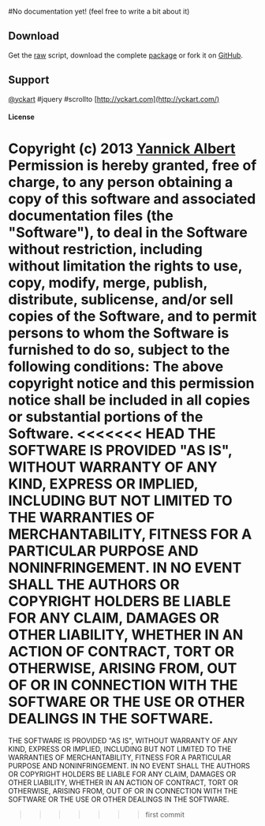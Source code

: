 #No documentation yet!
(feel free to write a bit about it)

## Download
 Get the [raw](https://raw.github.com/yckart/jquery.scrollto.js/master/jquery.scrollto.js) script, download the complete [package](https://github.com/yckart/jquery.scrollto.js/zipball/master) or fork it on [GitHub](https://github.com/yckart/jquery.scrollto.js/).

## Support

 [@yckart](http://twitter.com/yckart) #jquery #scrollto
 [http://yckart.com](http://yckart.com/)


#### License
 Copyright (c) 2013 [Yannick Albert](http://yckart.com)
 Permission is hereby granted, free of charge, to any person obtaining a copy of this software and associated documentation files (the "Software"), to deal in the Software without restriction, including without limitation the rights to use, copy, modify, merge, publish, distribute, sublicense, and/or sell copies of the Software, and to permit persons to whom the Software is furnished to do so, subject to the following conditions:
 The above copyright notice and this permission notice shall be included in all copies or substantial portions of the Software.
<<<<<<< HEAD
 THE SOFTWARE IS PROVIDED "AS IS", WITHOUT WARRANTY OF ANY KIND, EXPRESS OR IMPLIED, INCLUDING BUT NOT LIMITED TO THE WARRANTIES OF MERCHANTABILITY, FITNESS FOR A PARTICULAR PURPOSE AND NONINFRINGEMENT. IN NO EVENT SHALL THE AUTHORS OR COPYRIGHT HOLDERS BE LIABLE FOR ANY CLAIM, DAMAGES OR OTHER LIABILITY, WHETHER IN AN ACTION OF CONTRACT, TORT OR OTHERWISE, ARISING FROM, OUT OF OR IN CONNECTION WITH THE SOFTWARE OR THE USE OR OTHER DEALINGS IN THE SOFTWARE.
=======
 THE SOFTWARE IS PROVIDED "AS IS", WITHOUT WARRANTY OF ANY KIND, EXPRESS OR IMPLIED, INCLUDING BUT NOT LIMITED TO THE WARRANTIES OF MERCHANTABILITY, FITNESS FOR A PARTICULAR PURPOSE AND NONINFRINGEMENT. IN NO EVENT SHALL THE AUTHORS OR COPYRIGHT HOLDERS BE LIABLE FOR ANY CLAIM, DAMAGES OR OTHER LIABILITY, WHETHER IN AN ACTION OF CONTRACT, TORT OR OTHERWISE, ARISING FROM, OUT OF OR IN CONNECTION WITH THE SOFTWARE OR THE USE OR OTHER DEALINGS IN THE SOFTWARE.
>>>>>>> first commit
